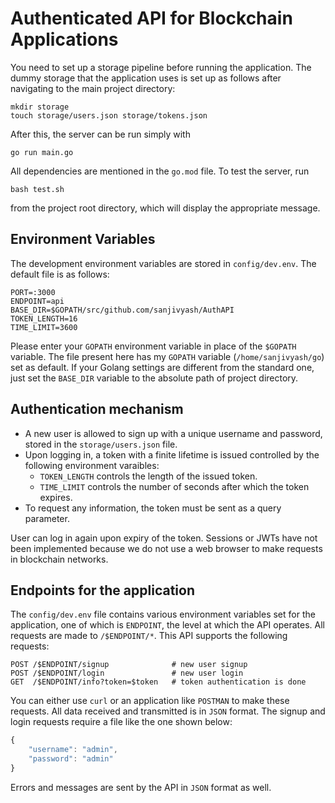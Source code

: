 # Authenticated API for Blockchain Applications

You need to set up a storage pipeline before running the application. The dummy storage that the application uses is set up as follows after navigating to the main project directory:
```
mkdir storage
touch storage/users.json storage/tokens.json
```
After this, the server can be run simply with 
```
go run main.go
```
All dependencies are mentioned in the ```go.mod``` file. To test the server, run 
```
bash test.sh
```
from the project root directory, which will display the appropriate message.

## Environment Variables
The development environment variables are stored in ```config/dev.env```. The default file is as follows:
```
PORT=:3000
ENDPOINT=api
BASE_DIR=$GOPATH/src/github.com/sanjivyash/AuthAPI
TOKEN_LENGTH=16
TIME_LIMIT=3600
```
Please enter your ```GOPATH``` environment variable in place of the ```$GOPATH``` variable. The file present here has my ```GOPATH``` variable (```/home/sanjivyash/go```) set as default. If your Golang settings are different from the standard one, just set the ```BASE_DIR``` variable to the absolute path of project directory.

## Authentication mechanism
- A new user is allowed to sign up with a unique username and password, stored in the ```storage/users.json``` file. 
- Upon logging in, a token with a finite lifetime is issued controlled by the following environment varaibles:
    - ```TOKEN_LENGTH``` controls the length of the issued token.
    - ```TIME_LIMIT``` controls the  number of seconds after which the token expires. 
- To request any information, the token must be sent as a query parameter.

User can log in again upon expiry of the token. Sessions or JWTs have not been implemented because we do not use a web browser to make requests in blockchain networks. 

## Endpoints for the application
The ```config/dev.env``` file contains various environment variables set for the application, one of which is ```ENDPOINT```, the level at which the API operates. All requests are made to ```/$ENDPOINT/*```. This API supports the following requests:
```
POST /$ENDPOINT/signup              # new user signup
POST /$ENDPOINT/login               # new user login
GET  /$ENDPOINT/info?token=$token   # token authentication is done
```
You can either use ```curl``` or an application like ```POSTMAN``` to make these requests. All data received and transmitted is in ```JSON``` format. The signup and login requests require a file like the one shown below:
```javascript
{
    "username": "admin",
    "password": "admin"
}
```
Errors and messages are sent by the API in ```JSON``` format as well. 


